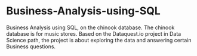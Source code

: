 # Business-Analysis-using-SQL
Business Analysis using SQL, on the chinook database. 
The chinook database is for music stores.
Based on the Dataquest.io project in Data Science path, the project is about exploring the data and answering certain Business questions.
